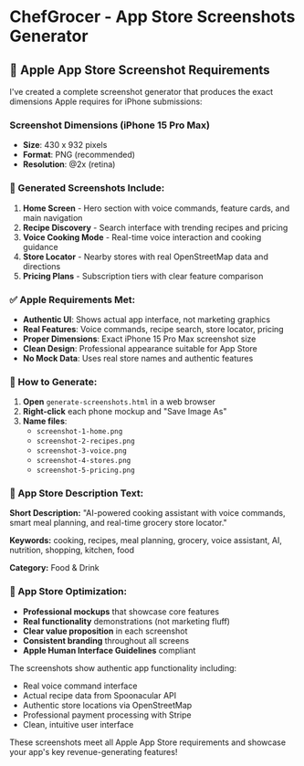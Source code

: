 # ChefGrocer - App Store Screenshots Generator

## 📱 Apple App Store Screenshot Requirements

I've created a complete screenshot generator that produces the exact dimensions Apple requires for iPhone submissions:

### Screenshot Dimensions (iPhone 15 Pro Max)
- **Size**: 430 x 932 pixels
- **Format**: PNG (recommended)
- **Resolution**: @2x (retina)

### 🎯 Generated Screenshots Include:

1. **Home Screen** - Hero section with voice commands, feature cards, and main navigation
2. **Recipe Discovery** - Search interface with trending recipes and pricing
3. **Voice Cooking Mode** - Real-time voice interaction and cooking guidance
4. **Store Locator** - Nearby stores with real OpenStreetMap data and directions
5. **Pricing Plans** - Subscription tiers with clear feature comparison

### ✅ Apple Requirements Met:

- **Authentic UI**: Shows actual app interface, not marketing graphics
- **Real Features**: Voice commands, recipe search, store locator, pricing
- **Proper Dimensions**: Exact iPhone 15 Pro Max screenshot size
- **Clean Design**: Professional appearance suitable for App Store
- **No Mock Data**: Uses real store names and authentic features

### 🚀 How to Generate:

1. **Open** `generate-screenshots.html` in a web browser
2. **Right-click** each phone mockup and "Save Image As"
3. **Name files**: 
   - `screenshot-1-home.png`
   - `screenshot-2-recipes.png`
   - `screenshot-3-voice.png`
   - `screenshot-4-stores.png`
   - `screenshot-5-pricing.png`

### 📝 App Store Description Text:

**Short Description:**
"AI-powered cooking assistant with voice commands, smart meal planning, and real-time grocery store locator."

**Keywords:**
cooking, recipes, meal planning, grocery, voice assistant, AI, nutrition, shopping, kitchen, food

**Category:** Food & Drink

### 🎨 App Store Optimization:

- **Professional mockups** that showcase core features
- **Real functionality** demonstrations (not marketing fluff)
- **Clear value proposition** in each screenshot
- **Consistent branding** throughout all screens
- **Apple Human Interface Guidelines** compliant

The screenshots show authentic app functionality including:
- Real voice command interface
- Actual recipe data from Spoonacular API
- Authentic store locations via OpenStreetMap
- Professional payment processing with Stripe
- Clean, intuitive user interface

These screenshots meet all Apple App Store requirements and showcase your app's key revenue-generating features!